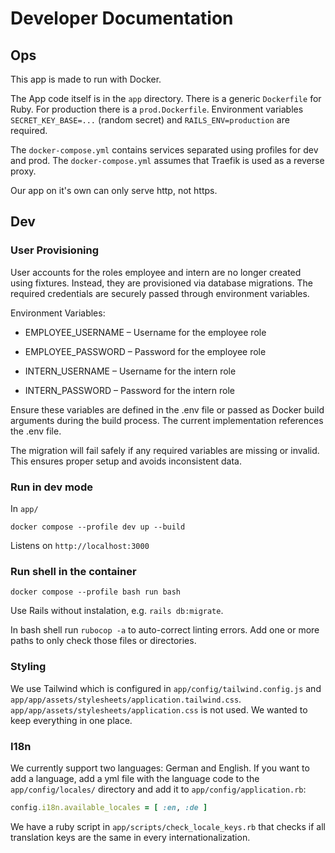 # Developer Documentation

## Ops

This app is made to run with Docker.

The App code itself is in the `app` directory. There is a generic `Dockerfile` for Ruby.
For production there is a `prod.Dockerfile`.
Environment variables `SECRET_KEY_BASE=...` (random secret) and `RAILS_ENV=production` are required.

The `docker-compose.yml` contains services separated using profiles for dev and prod.
The `docker-compose.yml` assumes that Traefik is used as a reverse proxy.

Our app on it's own can only serve http, not https.

## Dev

### User Provisioning

User accounts for the roles employee and intern are no longer created using fixtures. Instead, they are provisioned via database migrations. The required credentials are securely passed through environment variables.

Environment Variables:

- EMPLOYEE_USERNAME – Username for the employee role
- EMPLOYEE_PASSWORD – Password for the employee role

- INTERN_USERNAME – Username for the intern role
- INTERN_PASSWORD – Password for the intern role

Ensure these variables are defined in the .env file or passed as Docker build arguments during the build process. The current implementation references the .env file.

The migration will fail safely if any required variables are missing or invalid. This ensures proper setup and avoids inconsistent data.

### Run in dev mode

In `app/`

```shell
docker compose --profile dev up --build
```

Listens on `http://localhost:3000`

### Run shell in the container

```shell
docker compose --profile bash run bash
```

Use Rails without instalation, e.g. `rails db:migrate`.

In bash shell run `rubocop -a` to auto-correct linting errors.
Add one or more paths to only check those files or directories.

### Styling

We use Tailwind which is configured in `app/config/tailwind.config.js` and `app/app/assets/stylesheets/application.tailwind.css`.
`app/app/assets/stylesheets/application.css` is not used.
We wanted to keep everything in one place.

### I18n

We currently support two languages: German and English.
If you want to add a language, add a yml file with the language code to the `app/config/locales/` directory and add it to `app/config/application.rb`:

```ruby
config.i18n.available_locales = [ :en, :de ]
```

We have a ruby script in `app/scripts/check_locale_keys.rb` that checks if all translation keys are the same in every internationalization.
